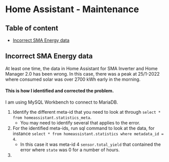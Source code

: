 # Home Assistant - Maintenance

## Table of content

- [Incorrect SMA Energy data](https://github.com/slittorin/home-assistant-maintenance#incorrect-sma-energy-data)

## Incorrect SMA Energy data

At least one time, the data in Home Assistant for SMA Inverter and Home Manager 2.0 has been wrong.
In this case, there was a peak at 25/1-2022 where consumed solar was over 2700 kWh early in the morning.

#### This is how I identified and corrected the problem.

I am using MySQL Workbench to connect to MariaDB.

1. Identify the different meta-id that you need to look at through `select * from homeassistant.statistics_meta`.
   - You may need to identify several that applies to the error.
2. For the identified meta-ids, run sql command to look at the data, for instance `select * from homeassistant.statistics where metadata_id = 4`.
   - In this case it was meta-id 4 `sensor.total_yield` that contained the error where `state` was 0 for a number of hours.
3. 
